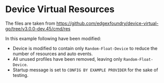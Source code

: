 # Device Virtual Resources

The files are taken from https://github.com/edgexfoundry/device-virtual-go/tree/v3.0.0-dev.45/cmd/res

In this example following have been modified:
- Device is modified to contain only `Random-Float-Device` to reduce the number of resources and auto events.
- All unused profiles have been removed, leaving only `Random-Float-Device`.
- Startup message is set to `CONFIG BY EXAMPLE PROVIDER` for the sake of testing.
